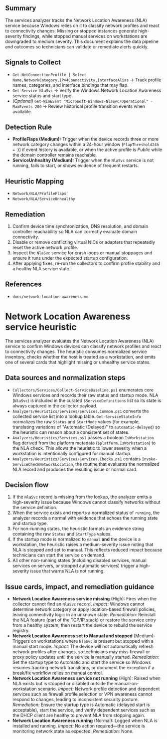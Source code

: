 ## Summary
The services analyzer tracks the Network Location Awareness (NLA) service because Windows relies on it to classify network profiles and react to connectivity changes. Missing or stopped instances generate high-severity findings, while stopped manual services on workstations are downgraded to medium severity. This document explains the data pipeline and outcomes so technicians can validate or remediate alerts quickly.

## Signals to Collect
- `Get-NetConnectionProfile | Select Name,NetworkCategory,IPv4Connectivity,InterfaceAlias` → Track profile names, categories, and interface bindings that may flap.
- `Get-Service NlaSvc` → Verify the Windows Network Location Awareness service status and start type.
- *(Optional)* `Get-WinEvent "Microsoft-Windows-NlaSvc/Operational" -MaxEvents 200` → Review historical profile transition events when available.

## Detection Rule
- **ProfileFlaps (Medium):** Trigger when the device records three or more network category changes within a 24-hour window (`FlapThreshold24h = 3`) if event history is available, or when the active profile is *Public* while the domain controller remains reachable.
- **ServiceUnhealthy (Medium):** Trigger when the `NlaSvc` service is not running, fails to start, or shows evidence of frequent restarts.

## Heuristic Mapping
- `Network/NLA/ProfileFlaps`
- `Network/NLA/ServiceUnhealthy`

## Remediation
1. Confirm device time synchronization, DNS resolution, and domain controller reachability so NLA can correctly evaluate domain connectivity.
2. Disable or remove conflicting virtual NICs or adapters that repeatedly reset the active network profile.
3. Inspect the `NlaSvc` service for crash loops or manual stoppages and ensure it runs under the expected startup configuration.
4. After applying fixes, re-run the collectors to confirm profile stability and a healthy NLA service state.

## References
- `docs/network-location-awareness.md`

# Network Location Awareness service heuristic

The services analyzer evaluates the Network Location Awareness (NLA) service to confirm
Windows devices can classify network profiles and react to connectivity changes. The
heuristic consumes normalized service inventory, checks whether the host is treated as a
workstation, and emits one of several cards that highlight missing or unhealthy service
states.

## Data sources and normalization steps

- `Collectors/Services/Collect-ServiceBaseline.ps1` enumerates core Windows services and
  records their raw status and startup mode. NLA (`NlaSvc`) is included in the curated
  `$ServiceDefinitions` list so its state is always captured in the collector payload.
- `Analyzers/Heuristics/Services/Services.Common.ps1` converts the collected service list
  into a lookup table. `Get-ServiceStateInfo` normalizes the raw `Status` and `StartMode`
  values (for example, translating variations of "Automatic (Delayed)" to
  `automatic-delayed`) so the heuristic can reason about a consistent set of states.
- `Analyzers/Heuristics/Services.ps1` passes a boolean `IsWorkstation` flag derived from
  the platform metadata (`$platform.IsWorkstation`) to the NLA check. This allows the
  heuristic to lower severity when a workstation is intentionally configured for
  manual startup.
- `Analyzers/Heuristics/Services/Services.Checks.ps1` contains
  `Invoke-ServiceCheckNetworkLocation`, the routine that evaluates the normalized NLA
  record and produces the resulting issue or normal card.

## Decision flow

1. If the `NlaSvc` record is missing from the lookup, the analyzer emits a high-severity
   issue because Windows cannot classify networks without the service definition.
2. When the service exists and reports a normalized status of `running`, the analyzer
   records a normal with evidence that echoes the running state and startup type.
3. For non-running states, the heuristic formats an evidence string containing the raw
   `Status` and `StartType` values.
4. If the startup mode is normalized to `manual` **and** the device is a workstation,
   the heuristic raises a medium-severity issue noting that NLA is stopped and set to
   manual. This reflects reduced impact because technicians can start the service on
   demand.
5. All other non-running states (including disabled services, manual services on
   servers, or stopped automatic services) trigger a high-severity issue that warns NLA
   is not running.

## Issue cards, impact, and remediation guidance

- **Network Location Awareness service missing** (High): Fires when the collector cannot
  find an `NlaSvc` record. *Impact:* Windows cannot determine network category or apply
  location-based firewall policies, leaving connectivity logic in an unknown state.
  *Remediation:* Reinstall the NLA feature (part of the TCP/IP stack) or restore the
  service entry from a healthy system, then restart the device to rebuild the service
  registry.
- **Network Location Awareness set to Manual and stopped** (Medium): Triggers on
  workstations where `NlaSvc` is present but stopped with a manual start mode.
  *Impact:* The device will not automatically refresh network profiles after changes,
  so technicians may miss firewall or proxy policy updates until the service is
  manually started. *Remediation:* Set the startup type to Automatic and start the
  service so Windows resumes tracking network transitions, or document the exception if
  a break/fix workflow relies on manual control.
- **Network Location Awareness service not running** (High): Raised when NLA exists but
  is stopped or disabled outside the manual-on-workstation scenario. *Impact:* Network
  profile detection and dependent services such as firewall profile selection or VPN
  awareness cannot respond to changes, leading to inconsistent security posture.
  *Remediation:* Ensure the startup type is Automatic (delayed start is acceptable),
  start the service, and verify dependent services such as the DHCP client are healthy
  to prevent NLA from stopping again.
- **Network Location Awareness running** (Normal): Logged when NLA is installed and
  running. *Impact:* No action required—the service is monitoring network state as
  expected. *Remediation:* None.
